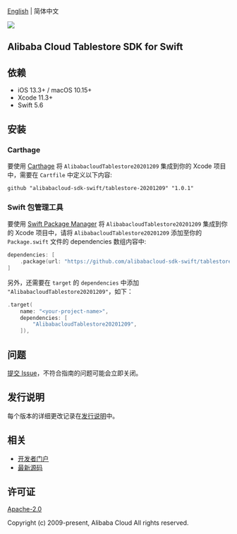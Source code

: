 [English](README.md) | 简体中文

![](https://aliyunsdk-pages.alicdn.com/icons/AlibabaCloud.svg)

## Alibaba Cloud Tablestore SDK for Swift

## 依赖

- iOS 13.3+ / macOS 10.15+
- Xcode 11.3+
- Swift 5.6

## 安装

### Carthage

要使用 [Carthage](https://github.com/Carthage/Carthage) 将 `AlibabacloudTablestore20201209` 集成到你的 Xcode 项目中，需要在 `Cartfile` 中定义以下内容:

```ogdl
github "alibabacloud-sdk-swift/tablestore-20201209" "1.0.1"
```

### Swift 包管理工具

要使用 [Swift Package Manager](https://swift.org/package-manager/) 将 `AlibabacloudTablestore20201209` 集成到你的 Xcode 项目中，请将 `AlibabacloudTablestore20201209` 添加至你的 `Package.swift` 文件的 dependencies 数组内容中:

```swift
dependencies: [
    .package(url: "https://github.com/alibabacloud-sdk-swift/tablestore-20201209.git", from: "1.0.1")
]
```

另外，还需要在 `target` 的 `dependencies` 中添加 `"AlibabacloudTablestore20201209"`，如下：

```swift
.target(
    name: "<your-project-name>",
    dependencies: [
        "AlibabacloudTablestore20201209",
    ]),
```

## 问题

[提交 Issue](https://github.com/alibabacloud-sdk-swift/tablestore-20201209/issues/new)，不符合指南的问题可能会立即关闭。

## 发行说明

每个版本的详细更改记录在[发行说明](./ChangeLog.txt)中。

## 相关

* [开发者门户](https://next.api.aliyun.com/home)
* [最新源码](https://github.com/alibabacloud-sdk-swift/tablestore-20201209)

## 许可证

[Apache-2.0](http://www.apache.org/licenses/LICENSE-2.0)

Copyright (c) 2009-present, Alibaba Cloud All rights reserved.
